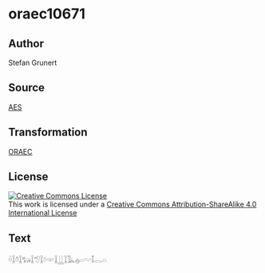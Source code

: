 # oraec10671

## Author

Stefan Grunert

## Source

[AES](https://github.com/simondschweitzer/aes)

## Transformation

[ORAEC](https://oraec.github.io/)

## License

<a rel="license" href="http://creativecommons.org/licenses/by-sa/4.0/"><img alt="Creative Commons License" style="border-width:0" src="https://i.creativecommons.org/l/by-sa/4.0/88x31.png" /></a><br />This work is licensed under a <a rel="license" href="http://creativecommons.org/licenses/by-sa/4.0/">Creative Commons Attribution-ShareAlike 4.0 International License</a>

## Text

𓏐𓆼𓏊𓆼𓃒𓆼𓅿𓆼𓍱𓎱𓆼𓋲𓆼𓅓𓐍𓏏𓎟𓄤𓂋𓏏<br>

